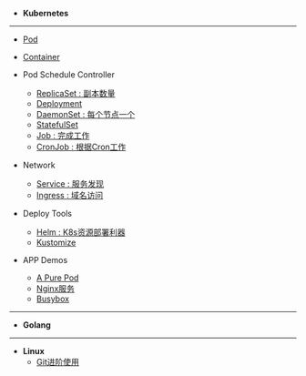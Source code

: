 <!-- docs/_sidebar.md -->

* **Kubernetes**
---
* [Pod](./notes/k8s/1BasicK8sObject/1Pod_V.md)
* [Container](./notes/k8s/1BasicK8sObject/2Container_V.md)

* Pod Schedule Controller
  * [ReplicaSet : 副本数量](./notes/k8s/2Controllers/1ReplicaSet_V.md)
  * [Deployment]()
  * [DaemonSet : 每个节点一个](./notes/k8s/2Controllers/3DaemonSet_V.md)
  * [StatefulSet]()
  * [Job : 完成工作](./notes/k8s/2Controllers/5Job_V.md)
  * [CronJob : 根据Cron工作](./notes/k8s/2Controllers/6CronJob_V.md)

* Network
  * [Service : 服务发现](./notes/k8s/3Network/Service_V.md)
  * [Ingress : 域名访问](./notes/k8s/3Network/Ingress.md)

* Deploy Tools
  * [Helm : K8s资源部署利器](./notes/k8s/8Deploytools/helm.md)
  * [Kustomize](./notes/k8s/8Deploytools/kustomize.md)

* APP Demos
  * [A Pure Pod](./notes/k8s/9Apps/podDemo.md)
  * [Nginx服务](./notes/k8s/9Apps/nginx_V.md)
  * [Busybox](./notes/k8s/9Apps/busybox.md)

---
* **Golang**

---
* **Linux**
  * [Git进阶使用](./notes/linux/GitNotes_V.md)